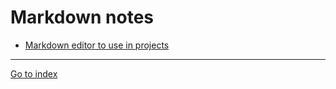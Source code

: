# Markdown notes


* [Markdown editor to use in projects](https://simplemde.com/)


***

[Go to index](../../README.md)

